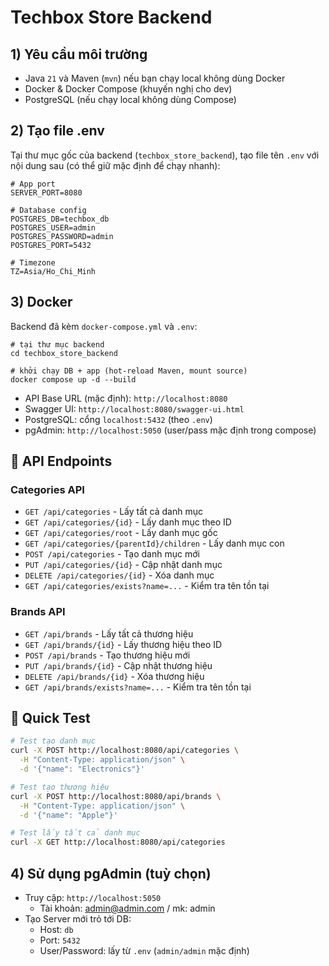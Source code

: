 # Techbox Store Backend

## 1) Yêu cầu môi trường

- Java `21` và Maven (`mvn`) nếu bạn chạy local không dùng Docker
- Docker & Docker Compose (khuyến nghị cho dev)
- PostgreSQL (nếu chạy local không dùng Compose)

## 2) Tạo file .env

Tại thư mục gốc của backend (`techbox_store_backend`), tạo file tên `.env` với nội dung sau (có thể giữ mặc định để chạy nhanh):

```env
# App port
SERVER_PORT=8080

# Database config
POSTGRES_DB=techbox_db
POSTGRES_USER=admin
POSTGRES_PASSWORD=admin
POSTGRES_PORT=5432

# Timezone
TZ=Asia/Ho_Chi_Minh
```

## 3) Docker

Backend đã kèm `docker-compose.yml` và `.env`:

```pwsh
# tại thư mục backend
cd techbox_store_backend

# khởi chạy DB + app (hot-reload Maven, mount source)
docker compose up -d --build
```

- API Base URL (mặc định): `http://localhost:8080`
- Swagger UI: `http://localhost:8080/swagger-ui.html`
- PostgreSQL: cổng `localhost:5432` (theo `.env`)
- pgAdmin: `http://localhost:5050` (user/pass mặc định trong compose)

## 🔗 API Endpoints

### Categories API
- `GET /api/categories` - Lấy tất cả danh mục
- `GET /api/categories/{id}` - Lấy danh mục theo ID
- `GET /api/categories/root` - Lấy danh mục gốc
- `GET /api/categories/{parentId}/children` - Lấy danh mục con
- `POST /api/categories` - Tạo danh mục mới
- `PUT /api/categories/{id}` - Cập nhật danh mục
- `DELETE /api/categories/{id}` - Xóa danh mục
- `GET /api/categories/exists?name=...` - Kiểm tra tên tồn tại

### Brands API
- `GET /api/brands` - Lấy tất cả thương hiệu
- `GET /api/brands/{id}` - Lấy thương hiệu theo ID
- `POST /api/brands` - Tạo thương hiệu mới
- `PUT /api/brands/{id}` - Cập nhật thương hiệu
- `DELETE /api/brands/{id}` - Xóa thương hiệu
- `GET /api/brands/exists?name=...` - Kiểm tra tên tồn tại

## 🧪 Quick Test

```bash
# Test tạo danh mục
curl -X POST http://localhost:8080/api/categories \
  -H "Content-Type: application/json" \
  -d '{"name": "Electronics"}'

# Test tạo thương hiệu
curl -X POST http://localhost:8080/api/brands \
  -H "Content-Type: application/json" \
  -d '{"name": "Apple"}'

# Test lấy tất cả danh mục
curl -X GET http://localhost:8080/api/categories
```

## 4) Sử dụng pgAdmin (tuỳ chọn)

- Truy cập: `http://localhost:5050`
  - Tài khoản: admin@admin.com / mk: admin
- Tạo Server mới trỏ tới DB:
  - Host: `db`
  - Port: `5432`
  - User/Password: lấy từ `.env` (`admin/admin` mặc định)
